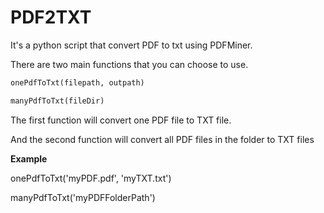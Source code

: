 # PDF2TXT

It's a python script that  convert PDF to txt using PDFMiner. 

There are two main functions that you can choose to use.

```python
onePdfToTxt(filepath, outpath)
```

```Python
manyPdfToTxt(fileDir)
```

The first function will convert one PDF file to TXT file.

And the second function will convert all PDF files in the folder to TXT files 

**Example**

onePdfToTxt('myPDF.pdf', 'myTXT.txt')  

manyPdfToTxt('myPDFFolderPath')  